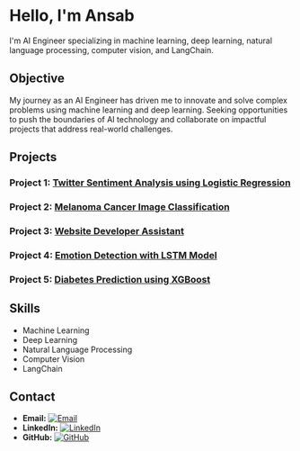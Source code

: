 # Hello, I'm Ansab
 I'm AI Engineer specializing in machine learning, deep learning, natural language processing, computer vision, and LangChain.

## Objective
 My journey as an AI Engineer has driven me to innovate and solve complex problems using machine learning and deep learning. Seeking opportunities to push the boundaries of AI technology and collaborate on 
 impactful projects that address real-world challenges.

## Projects

### Project 1: [Twitter Sentiment Analysis using Logistic Regression](https://github.com/Ansab-Sultan/Sentiment-Analysis/tree/main/Twitter%20Sentiment%20Analysis%20using%20Logistic%20Regression)

### Project 2: [Melanoma Cancer Image Classification](https://github.com/Ansab-Sultan/Image-Classification/tree/main/Melanoma%20Cancer%20Image%20Classification)

### Project 3: [Website Developer Assistant](https://github.com/Ansab-Sultan/ChatBots/tree/main/Website%20Developer%20Assistant)

### Project 4: [Emotion Detection with LSTM Model](https://github.com/Ansab-Sultan/Emotion-Analysis)

### Project 5: [Diabetes Prediction using XGBoost](https://github.com/Ansab-Sultan/Diabetes-Prediction)

## Skills
- Machine Learning
- Deep Learning
- Natural Language Processing
- Computer Vision
- LangChain

## Contact
- **Email:** [![Email](email_icon.png)](mailto:your.email@example.com)
- **LinkedIn:** [![LinkedIn](linkedin_icon.png)](https://www.linkedin.com/in/your-profile/)
- **GitHub:** [![GitHub](github_icon.png)](https://github.com/yourusername)
